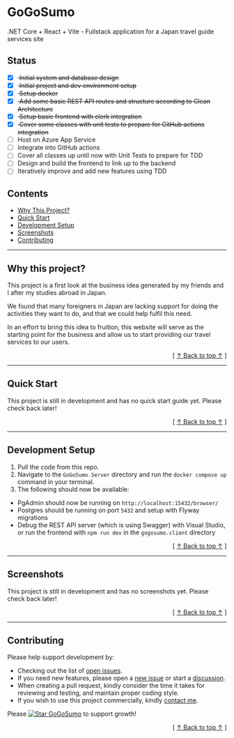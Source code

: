 # GoGoSumo
.NET Core + React + Vite - Fullstack application for a Japan travel guide services site

## Status
- [x] <strike> Initial system and database design </strike>
- [x] <strike> Initial project and dev environment setup </strike>
- [x] <strike> Setup docker </strike>
- [x] <strike> Add some basic REST API routes and structure according to Clean Architecture </strike>
- [x] <strike> Setup basic frontend with clerk integration </strike>
- [x] <strike> Cover some classes with unit tests to prepare for GitHub actions integration </strike>
- [ ] Host on Azure App Service
- [ ] Integrate into GitHub actions
- [ ] Cover all classes up until now with Unit Tests to prepare for TDD
- [ ] Design and build the frontend to link up to the backend
- [ ] Iteratively improve and add new features using TDD

## Contents
* [Why This Project?](#why-this-project)
* [Quick Start](#quick-start)
* [Development Setup](#development-setup)
* [Screenshots](#screenshots)
* [Contributing](#contributing)

---

## Why this project?
This project is a first look at the business idea generated by my friends and I after my studies abroad in Japan. 

We found that many foreigners in Japan are lacking support for doing the activities they want to do, and that we could help fulfil this need. 

In an effort to bring this idea to fruition, this website will serve as the starting point for the business and allow us to start providing our travel services to our users.

<div align="right">[ <a href="#contents">↑ Back to top ↑</a> ]</div>

---

## Quick Start
This project is still in development and has no quick start guide yet. Please check back later!

<div align="right">[ <a href="#contents">↑ Back to top ↑</a> ]</div>

---

## Development Setup
1. Pull the code from this repo.
2. Navigate to the `GoGoSumo.Server` directory and run the `docker compose up` command in your terminal.
3. The following should now be available:
  - PgAdmin should now be running on `http://localhost:15432/browser/`
  - Postgres should be running on port `5432` and setup with Flyway migrations
  - Debug the REST API server (which is using Swagger) with Visual Studio, or run the frontend with `npm run dev` in the `gogosumo.client` directory 

<div align="right">[ <a href="#contents">↑ Back to top ↑</a> ]</div>

---

## Screenshots
This project is still in development and has no screenshots yet. Please check back later!

<div align="right">[ <a href="#contents">↑ Back to top ↑</a> ]</div>

---

## Contributing
Please help support development by:
* Checking out the list of [open issues](https://github.com/DillonWall/GoGoSumo/issues?q=is%3Aissue+is%3Aopen+).
* If you need new features, please open a [new issue](https://github.com/DillonWall/GoGoSumo/issues) or start a [discussion](https://github.com/DillonWall/GoGoSumo/discussions).
* When creating a pull request, kindly consider the time it takes for reviewing and testing, and maintain proper coding style.
* If you wish to use this project commercially, kindly [contact me](https://github.com/DillonWall). 

Please [![Star GoGoSumo](https://img.shields.io/github/stars/DillonWall/GoGoSumo.svg?style=social&label=Star%20GoGoSumo)](https://github.com/DillonWall/GoGoSumo/) to support growth!

<div align="right">[ <a href="#contents">↑ Back to top ↑</a> ]</div>
